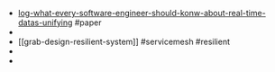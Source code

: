 - [log-what-every-software-engineer-should-konw-about-real-time-datas-unifying](https://engineering.linkedin.com/distributed-systems/log-what-every-software-engineer-should-know-about-real-time-datas-unifying) #paper
-
- [[grab-design-resilient-system]] #servicemesh #resilient
-
-
